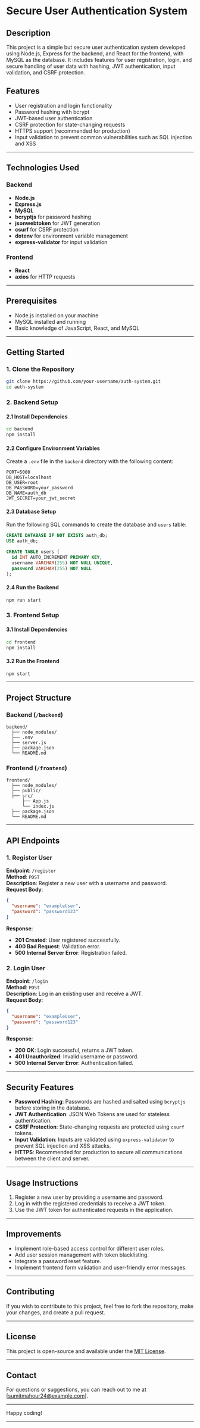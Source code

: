 
# Secure User Authentication System

## Description
This project is a simple but secure user authentication system developed using Node.js, Express for the backend, and React for the frontend, with MySQL as the database. It includes features for user registration, login, and secure handling of user data with hashing, JWT authentication, input validation, and CSRF protection.

## Features
- User registration and login functionality
- Password hashing with bcrypt
- JWT-based user authentication
- CSRF protection for state-changing requests
- HTTPS support (recommended for production)
- Input validation to prevent common vulnerabilities such as SQL injection and XSS

---

## Technologies Used
### Backend
- **Node.js**
- **Express.js**
- **MySQL**
- **bcryptjs** for password hashing
- **jsonwebtoken** for JWT generation
- **csurf** for CSRF protection
- **dotenv** for environment variable management
- **express-validator** for input validation

### Frontend
- **React**
- **axios** for HTTP requests

---

## Prerequisites
- Node.js installed on your machine
- MySQL installed and running
- Basic knowledge of JavaScript, React, and MySQL

---

## Getting Started

### 1. Clone the Repository
```bash
git clone https://github.com/your-username/auth-system.git
cd auth-system
```

### 2. Backend Setup

#### 2.1 Install Dependencies
```bash
cd backend
npm install
```

#### 2.2 Configure Environment Variables
Create a `.env` file in the `backend` directory with the following content:
```env
PORT=5000
DB_HOST=localhost
DB_USER=root
DB_PASSWORD=your_password
DB_NAME=auth_db
JWT_SECRET=your_jwt_secret
```

#### 2.3 Database Setup
Run the following SQL commands to create the database and `users` table:
```sql
CREATE DATABASE IF NOT EXISTS auth_db;
USE auth_db;

CREATE TABLE users (
  id INT AUTO_INCREMENT PRIMARY KEY,
  username VARCHAR(255) NOT NULL UNIQUE,
  password VARCHAR(255) NOT NULL
);
```

#### 2.4 Run the Backend
```bash
npm run start
```

### 3. Frontend Setup

#### 3.1 Install Dependencies
```bash
cd frontend
npm install
```

#### 3.2 Run the Frontend
```bash
npm start
```

---

## Project Structure

### Backend (`/backend`)
```
backend/
  ├── node_modules/
  ├── .env
  ├── server.js
  ├── package.json
  └── README.md
```

### Frontend (`/frontend`)
```
frontend/
  ├── node_modules/
  ├── public/
  ├── src/
      ├── App.js
      └── index.js
  ├── package.json
  └── README.md
```

---

## API Endpoints

### 1. Register User
**Endpoint**: `/register`  
**Method**: `POST`  
**Description**: Register a new user with a username and password.  
**Request Body**:
```json
{
  "username": "exampleUser",
  "password": "password123"
}
```
**Response**:
- **201 Created**: User registered successfully.
- **400 Bad Request**: Validation error.
- **500 Internal Server Error**: Registration failed.

### 2. Login User
**Endpoint**: `/login`  
**Method**: `POST`  
**Description**: Log in an existing user and receive a JWT.  
**Request Body**:
```json
{
  "username": "exampleUser",
  "password": "password123"
}
```
**Response**:
- **200 OK**: Login successful, returns a JWT token.
- **401 Unauthorized**: Invalid username or password.
- **500 Internal Server Error**: Authentication failed.

---

## Security Features
- **Password Hashing**: Passwords are hashed and salted using `bcryptjs` before storing in the database.
- **JWT Authentication**: JSON Web Tokens are used for stateless authentication.
- **CSRF Protection**: State-changing requests are protected using `csurf` tokens.
- **Input Validation**: Inputs are validated using `express-validator` to prevent SQL injection and XSS attacks.
- **HTTPS**: Recommended for production to secure all communications between the client and server.

---

## Usage Instructions
1. Register a new user by providing a username and password.
2. Log in with the registered credentials to receive a JWT token.
3. Use the JWT token for authenticated requests in the application.

---

## Improvements
- Implement role-based access control for different user roles.
- Add user session management with token blacklisting.
- Integrate a password reset feature.
- Implement frontend form validation and user-friendly error messages.

---

## Contributing
If you wish to contribute to this project, feel free to fork the repository, make your changes, and create a pull request.

---

## License
This project is open-source and available under the [MIT License](LICENSE).

---

## Contact
For questions or suggestions, you can reach out to me at [sumitmahour24@example.com].

---

Happy coding!

---


